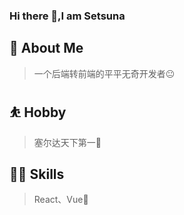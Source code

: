 ### Hi there 👋,I am Setsuna 

## 🚀 About Me
>一个后端转前端的平平无奇开发者😐
## ⛹ Hobby
>塞尔达天下第一👹
## 👨‍💻 Skills
> React、Vue🙋
